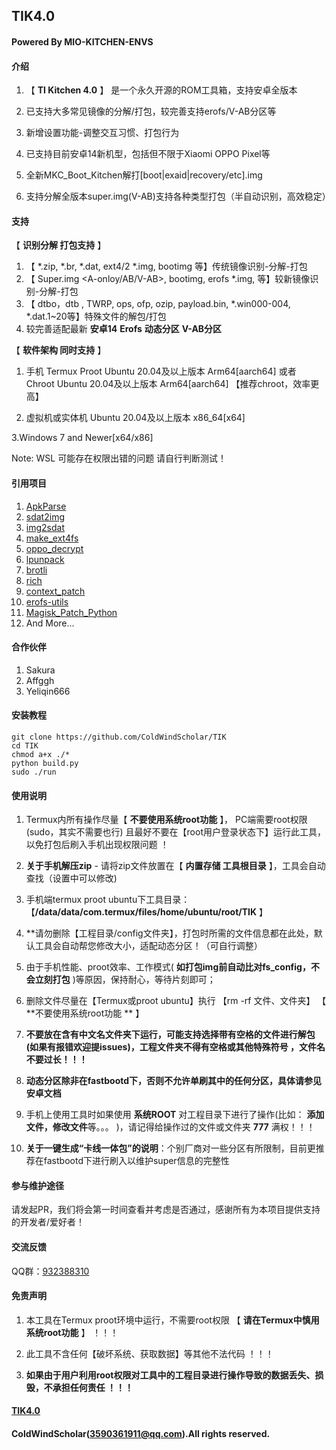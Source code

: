 ##  TIK4.0
#### Powered By MIO-KITCHEN-ENVS
####  **介绍** 


1.  【 **TI Kitchen 4.0** 】 是一个永久开源的ROM工具箱，支持安卓全版本


1. 已支持大多常见镜像的分解/打包，较完善支持erofs/V-AB分区等

2. 新增设置功能-调整交互习惯、打包行为

3. 已支持目前安卓14新机型，包括但不限于Xiaomi OPPO Pixel等

4. 全新MKC_Boot_Kitchen解打[boot|exaid|recovery/etc].img
    
5. 支持分解全版本super.img(V-AB)支持各种类型打包（半自动识别，高效稳定）

####  **支持** 

【 **识别分解 打包支持** 】

1. 【 *.zip, *.br, *.dat, ext4/2 *.img, bootimg 等】传统镜像识别-分解-打包
2. 【 Super.img <A-onloy/AB/V-AB>, bootimg<header3>, erofs *.img,  等】较新镜像识别-分解-打包
3. 【 dtbo，dtb , TWRP, ops, ofp, ozip, payload.bin, *.win000-004, *.dat.1~20等】特殊文件的解包/打包
4. 较完善适配最新 **安卓14** **Erofs** **动态分区** **V-AB分区**


【 **软件架构  同时支持** 】

1. 手机 Termux Proot Ubuntu 20.04及以上版本 Arm64[aarch64] 或者 <Linux Deploy> Chroot Ubuntu 20.04及以上版本 Arm64[aarch64] 【推荐chroot，效率更高】

2. 虚拟机或实体机 Ubuntu 20.04及以上版本 x86_64[x64] 

3.Windows 7 and Newer[x64/x86]

Note: WSL 可能存在权限出错的问题 请自行判断测试！
#### **引用项目**
1. [ApkParse](https://github.com/zxvzxv/ApkParse/)
2. [sdat2img](https://github.com/xpirt/sdat2img)
3. [img2sdat](https://github.com/xpirt/img2sdat)
4. [make_ext4fs](https://github.com/jamflux/make_ext4fs)
5. [oppo_decrypt](https://github.com/bkerler/oppo_decrypt)
6. [lpunpack](https://github.com/unix3dgforce/lpunpack)
7. [brotli](https://github.com/google/brotli)
8. [rich](https://github.com/Textualize/rich/)
9. [context_patch](https://github.com/ColdWindScholar/context_patch)
10. [erofs-utils](https://github.com/sekaiacg/erofs-utils/)
11. [Magisk_Patch_Python](https://github.com/ColdWindScholar/Magisk_Patch_Python)
12. And More...
#### **合作伙伴**
1. Sakura
2. Affggh
3. Yeliqin666
####  **安装教程** 

    git clone https://github.com/ColdWindScholar/TIK
    cd TIK
    chmod a+x ./*
    python build.py
    sudo ./run

####  **使用说明** 

1.  Termux内所有操作尽量【 **不要使用系统root功能** 】， PC端需要root权限(sudo，其实不需要也行) 且最好不要在【root用户登录状态下】运行此工具，以免打包后刷入手机出现权限问题 ！

2.   **关于手机解压zip** 
    - 请将zip文件放置在【 **内置存储 工具根目录** 】，工具会自动查找（设置中可以修改)

3.  手机端termux proot ubuntu下工具目录： 【**/data/data/com.termux/files/home/ubuntu/root/TIK** 】

4.  **请勿删除【工程目录/config文件夹】，打包时所需的文件信息都在此处，默认工具会自动帮您修改大小，适配动态分区！（可自行调整）

5.  由于手机性能、proot效率、工作模式( **如打包img前自动比对fs_config，不会立刻打包** )等原因，保持耐心，等待片刻即可；

6.  删除文件尽量在【Termux或proot ubuntu】执行 【rm -rf 文件、文件夹】 【 **不要使用系统root功能 ** 】

7.   **不要放在含有中文名文件夹下运行，可能支持选择带有空格的文件进行解包(如果有报错欢迎提issues)，工程文件夹不得有空格或其他特殊符号 ，文件名不要过长！！！** 

8.   **动态分区除非在fastbootd下，否则不允许单刷其中的任何分区，具体请参见安卓文档** 

9. 手机上使用工具时如果使用 **系统ROOT** 对工程目录下进行了操作(比如： **添加文件，修改文件**等。。。 )，请记得给操作过的文件或文件夹  **777**  满权！！！

10. **关于一键生成“卡线一体包”的说明**：个别厂商对一些分区有所限制，目前更推荐在fastbootd下进行刷入以维护super信息的完整性


####  **参与维护途径**

  请发起PR，我们将会第一时间查看并考虑是否通过，感谢所有为本项目提供支持的开发者/爱好者！ 


####  **交流反馈** 

  QQ群：[932388310](#交流反馈-)

####  **免责声明** 

1.  本工具在Termux proot环境中运行，不需要root权限 【 **请在Termux中慎用系统root功能** 】 ！！！

2.  此工具不含任何【破坏系统、获取数据】等其他不法代码 ！！！

3.  **如果由于用户利用root权限对工具中的工程目录进行操作导致的数据丢失、损毁，不承担任何责任 ！！！** 
####  [TIK4.0](https://github.com/ColdWindScholar/TIK) 
#### ColdWindScholar(3590361911@qq.com).All rights reserved.
